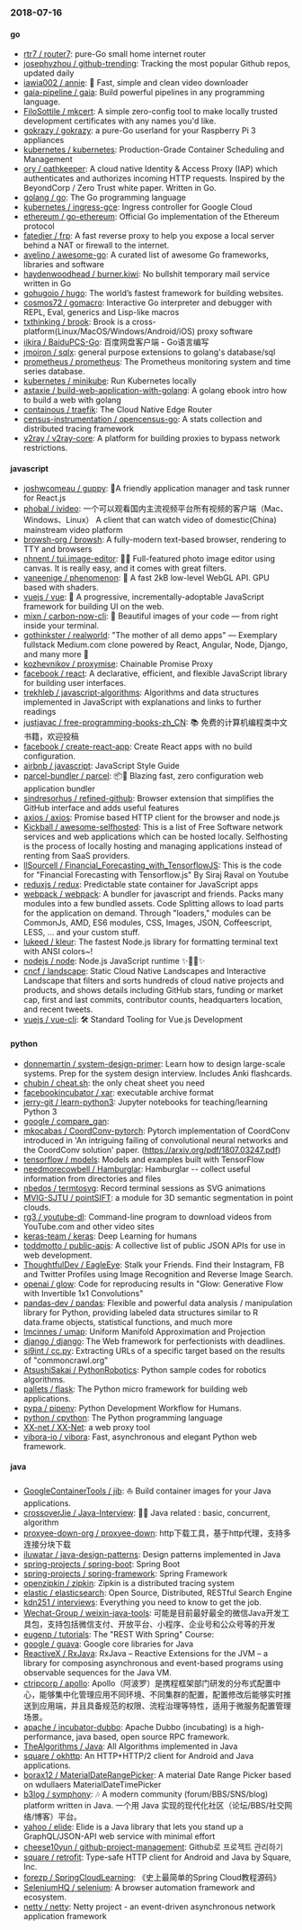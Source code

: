 ### 2018-07-16

#### go
* [rtr7 / router7](https://github.com/rtr7/router7): pure-Go small home internet router
* [josephyzhou / github-trending](https://github.com/josephyzhou/github-trending): Tracking the most popular Github repos, updated daily
* [iawia002 / annie](https://github.com/iawia002/annie): 👾 Fast, simple and clean video downloader
* [gaia-pipeline / gaia](https://github.com/gaia-pipeline/gaia): Build powerful pipelines in any programming language.
* [FiloSottile / mkcert](https://github.com/FiloSottile/mkcert): A simple zero-config tool to make locally trusted development certificates with any names you'd like.
* [gokrazy / gokrazy](https://github.com/gokrazy/gokrazy): a pure-Go userland for your Raspberry Pi 3 appliances
* [kubernetes / kubernetes](https://github.com/kubernetes/kubernetes): Production-Grade Container Scheduling and Management
* [ory / oathkeeper](https://github.com/ory/oathkeeper): A cloud native Identity & Access Proxy (IAP) which authenticates and authorizes incoming HTTP requests. Inspired by the BeyondCorp / Zero Trust white paper. Written in Go.
* [golang / go](https://github.com/golang/go): The Go programming language
* [kubernetes / ingress-gce](https://github.com/kubernetes/ingress-gce): Ingress controller for Google Cloud
* [ethereum / go-ethereum](https://github.com/ethereum/go-ethereum): Official Go implementation of the Ethereum protocol
* [fatedier / frp](https://github.com/fatedier/frp): A fast reverse proxy to help you expose a local server behind a NAT or firewall to the internet.
* [avelino / awesome-go](https://github.com/avelino/awesome-go): A curated list of awesome Go frameworks, libraries and software
* [haydenwoodhead / burner.kiwi](https://github.com/haydenwoodhead/burner.kiwi): No bullshit temporary mail service written in Go
* [gohugoio / hugo](https://github.com/gohugoio/hugo): The world’s fastest framework for building websites.
* [cosmos72 / gomacro](https://github.com/cosmos72/gomacro): Interactive Go interpreter and debugger with REPL, Eval, generics and Lisp-like macros
* [txthinking / brook](https://github.com/txthinking/brook): Brook is a cross-platform(Linux/MacOS/Windows/Android/iOS) proxy software
* [iikira / BaiduPCS-Go](https://github.com/iikira/BaiduPCS-Go): 百度网盘客户端 - Go语言编写
* [jmoiron / sqlx](https://github.com/jmoiron/sqlx): general purpose extensions to golang's database/sql
* [prometheus / prometheus](https://github.com/prometheus/prometheus): The Prometheus monitoring system and time series database.
* [kubernetes / minikube](https://github.com/kubernetes/minikube): Run Kubernetes locally
* [astaxie / build-web-application-with-golang](https://github.com/astaxie/build-web-application-with-golang): A golang ebook intro how to build a web with golang
* [containous / traefik](https://github.com/containous/traefik): The Cloud Native Edge Router
* [census-instrumentation / opencensus-go](https://github.com/census-instrumentation/opencensus-go): A stats collection and distributed tracing framework
* [v2ray / v2ray-core](https://github.com/v2ray/v2ray-core): A platform for building proxies to bypass network restrictions.

#### javascript
* [joshwcomeau / guppy](https://github.com/joshwcomeau/guppy): 🐠A friendly application manager and task runner for React.js
* [phobal / ivideo](https://github.com/phobal/ivideo): 一个可以观看国内主流视频平台所有视频的客户端（Mac、Windows、Linux） A client that can watch video of domestic(China) mainstream video platform
* [browsh-org / browsh](https://github.com/browsh-org/browsh): A fully-modern text-based browser, rendering to TTY and browsers
* [nhnent / tui.image-editor](https://github.com/nhnent/tui.image-editor): 🍞🎨 Full-featured photo image editor using canvas. It is really easy, and it comes with great filters.
* [vaneenige / phenomenon](https://github.com/vaneenige/phenomenon): 🦄 A fast 2kB low-level WebGL API. GPU based with shaders.
* [vuejs / vue](https://github.com/vuejs/vue): 🖖 A progressive, incrementally-adoptable JavaScript framework for building UI on the web.
* [mixn / carbon-now-cli](https://github.com/mixn/carbon-now-cli): 🎨 Beautiful images of your code — from right inside your terminal.
* [gothinkster / realworld](https://github.com/gothinkster/realworld): "The mother of all demo apps" — Exemplary fullstack Medium.com clone powered by React, Angular, Node, Django, and many more 🏅
* [kozhevnikov / proxymise](https://github.com/kozhevnikov/proxymise): Chainable Promise Proxy
* [facebook / react](https://github.com/facebook/react): A declarative, efficient, and flexible JavaScript library for building user interfaces.
* [trekhleb / javascript-algorithms](https://github.com/trekhleb/javascript-algorithms): Algorithms and data structures implemented in JavaScript with explanations and links to further readings
* [justjavac / free-programming-books-zh_CN](https://github.com/justjavac/free-programming-books-zh_CN): 📚 免费的计算机编程类中文书籍，欢迎投稿
* [facebook / create-react-app](https://github.com/facebook/create-react-app): Create React apps with no build configuration.
* [airbnb / javascript](https://github.com/airbnb/javascript): JavaScript Style Guide
* [parcel-bundler / parcel](https://github.com/parcel-bundler/parcel): 📦🚀 Blazing fast, zero configuration web application bundler
* [sindresorhus / refined-github](https://github.com/sindresorhus/refined-github): Browser extension that simplifies the GitHub interface and adds useful features
* [axios / axios](https://github.com/axios/axios): Promise based HTTP client for the browser and node.js
* [Kickball / awesome-selfhosted](https://github.com/Kickball/awesome-selfhosted): This is a list of Free Software network services and web applications which can be hosted locally. Selfhosting is the process of locally hosting and managing applications instead of renting from SaaS providers.
* [llSourcell / Financial_Forecasting_with_TensorflowJS](https://github.com/llSourcell/Financial_Forecasting_with_TensorflowJS): This is the code for "Financial Forecasting with Tensorflow.js" By Siraj Raval on Youtube
* [reduxjs / redux](https://github.com/reduxjs/redux): Predictable state container for JavaScript apps
* [webpack / webpack](https://github.com/webpack/webpack): A bundler for javascript and friends. Packs many modules into a few bundled assets. Code Splitting allows to load parts for the application on demand. Through "loaders," modules can be CommonJs, AMD, ES6 modules, CSS, Images, JSON, Coffeescript, LESS, ... and your custom stuff.
* [lukeed / kleur](https://github.com/lukeed/kleur): The fastest Node.js library for formatting terminal text with ANSI colors~!
* [nodejs / node](https://github.com/nodejs/node): Node.js JavaScript runtime ✨🐢🚀✨
* [cncf / landscape](https://github.com/cncf/landscape): Static Cloud Native Landscapes and Interactive Landscape that filters and sorts hundreds of cloud native projects and products, and shows details including GitHub stars, funding or market cap, first and last commits, contributor counts, headquarters location, and recent tweets.
* [vuejs / vue-cli](https://github.com/vuejs/vue-cli): 🛠️ Standard Tooling for Vue.js Development

#### python
* [donnemartin / system-design-primer](https://github.com/donnemartin/system-design-primer): Learn how to design large-scale systems. Prep for the system design interview. Includes Anki flashcards.
* [chubin / cheat.sh](https://github.com/chubin/cheat.sh): the only cheat sheet you need
* [facebookincubator / xar](https://github.com/facebookincubator/xar): executable archive format
* [jerry-git / learn-python3](https://github.com/jerry-git/learn-python3): Jupyter notebooks for teaching/learning Python 3
* [google / compare_gan](https://github.com/google/compare_gan): 
* [mkocabas / CoordConv-pytorch](https://github.com/mkocabas/CoordConv-pytorch): Pytorch implementation of CoordConv introduced in 'An intriguing failing of convolutional neural networks and the CoordConv solution' paper. (https://arxiv.org/pdf/1807.03247.pdf)
* [tensorflow / models](https://github.com/tensorflow/models): Models and examples built with TensorFlow
* [needmorecowbell / Hamburglar](https://github.com/needmorecowbell/Hamburglar): Hamburglar -- collect useful information from directories and files
* [nbedos / termtosvg](https://github.com/nbedos/termtosvg): Record terminal sessions as SVG animations
* [MVIG-SJTU / pointSIFT](https://github.com/MVIG-SJTU/pointSIFT): a module for 3D semantic segmentation in point clouds.
* [rg3 / youtube-dl](https://github.com/rg3/youtube-dl): Command-line program to download videos from YouTube.com and other video sites
* [keras-team / keras](https://github.com/keras-team/keras): Deep Learning for humans
* [toddmotto / public-apis](https://github.com/toddmotto/public-apis): A collective list of public JSON APIs for use in web development.
* [ThoughtfulDev / EagleEye](https://github.com/ThoughtfulDev/EagleEye): Stalk your Friends. Find their Instagram, FB and Twitter Profiles using Image Recognition and Reverse Image Search.
* [openai / glow](https://github.com/openai/glow): Code for reproducing results in "Glow: Generative Flow with Invertible 1x1 Convolutions"
* [pandas-dev / pandas](https://github.com/pandas-dev/pandas): Flexible and powerful data analysis / manipulation library for Python, providing labeled data structures similar to R data.frame objects, statistical functions, and much more
* [lmcinnes / umap](https://github.com/lmcinnes/umap): Uniform Manifold Approximation and Projection
* [django / django](https://github.com/django/django): The Web framework for perfectionists with deadlines.
* [si9int / cc.py](https://github.com/si9int/cc.py): Extracting URLs of a specific target based on the results of "commoncrawl.org"
* [AtsushiSakai / PythonRobotics](https://github.com/AtsushiSakai/PythonRobotics): Python sample codes for robotics algorithms.
* [pallets / flask](https://github.com/pallets/flask): The Python micro framework for building web applications.
* [pypa / pipenv](https://github.com/pypa/pipenv): Python Development Workflow for Humans.
* [python / cpython](https://github.com/python/cpython): The Python programming language
* [XX-net / XX-Net](https://github.com/XX-net/XX-Net): a web proxy tool
* [vibora-io / vibora](https://github.com/vibora-io/vibora): Fast, asynchronous and elegant Python web framework.

#### java
* [GoogleContainerTools / jib](https://github.com/GoogleContainerTools/jib): ⛵️ Build container images for your Java applications.
* [crossoverJie / Java-Interview](https://github.com/crossoverJie/Java-Interview): 👨‍🎓 Java related : basic, concurrent, algorithm
* [proxyee-down-org / proxyee-down](https://github.com/proxyee-down-org/proxyee-down): http下载工具，基于http代理，支持多连接分块下载
* [iluwatar / java-design-patterns](https://github.com/iluwatar/java-design-patterns): Design patterns implemented in Java
* [spring-projects / spring-boot](https://github.com/spring-projects/spring-boot): Spring Boot
* [spring-projects / spring-framework](https://github.com/spring-projects/spring-framework): Spring Framework
* [openzipkin / zipkin](https://github.com/openzipkin/zipkin): Zipkin is a distributed tracing system
* [elastic / elasticsearch](https://github.com/elastic/elasticsearch): Open Source, Distributed, RESTful Search Engine
* [kdn251 / interviews](https://github.com/kdn251/interviews): Everything you need to know to get the job.
* [Wechat-Group / weixin-java-tools](https://github.com/Wechat-Group/weixin-java-tools): 可能是目前最好最全的微信Java开发工具包，支持包括微信支付、开放平台、小程序、企业号和公众号等的开发
* [eugenp / tutorials](https://github.com/eugenp/tutorials): The "REST With Spring" Course:
* [google / guava](https://github.com/google/guava): Google core libraries for Java
* [ReactiveX / RxJava](https://github.com/ReactiveX/RxJava): RxJava – Reactive Extensions for the JVM – a library for composing asynchronous and event-based programs using observable sequences for the Java VM.
* [ctripcorp / apollo](https://github.com/ctripcorp/apollo): Apollo（阿波罗）是携程框架部门研发的分布式配置中心，能够集中化管理应用不同环境、不同集群的配置，配置修改后能够实时推送到应用端，并且具备规范的权限、流程治理等特性，适用于微服务配置管理场景。
* [apache / incubator-dubbo](https://github.com/apache/incubator-dubbo): Apache Dubbo (incubating) is a high-performance, java based, open source RPC framework.
* [TheAlgorithms / Java](https://github.com/TheAlgorithms/Java): All Algorithms implemented in Java
* [square / okhttp](https://github.com/square/okhttp): An HTTP+HTTP/2 client for Android and Java applications.
* [borax12 / MaterialDateRangePicker](https://github.com/borax12/MaterialDateRangePicker): A material Date Range Picker based on wdullaers MaterialDateTimePicker
* [b3log / symphony](https://github.com/b3log/symphony): 🎶 A modern community (forum/BBS/SNS/blog) platform written in Java. 一个用 Java 实现的现代化社区（论坛/BBS/社交网络/博客）平台。
* [yahoo / elide](https://github.com/yahoo/elide): Elide is a Java library that lets you stand up a GraphQL/JSON-API web service with minimal effort
* [cheese10yun / github-project-management](https://github.com/cheese10yun/github-project-management): Github로 프로젝트 관리하기
* [square / retrofit](https://github.com/square/retrofit): Type-safe HTTP client for Android and Java by Square, Inc.
* [forezp / SpringCloudLearning](https://github.com/forezp/SpringCloudLearning): 《史上最简单的Spring Cloud教程源码》
* [SeleniumHQ / selenium](https://github.com/SeleniumHQ/selenium): A browser automation framework and ecosystem.
* [netty / netty](https://github.com/netty/netty): Netty project - an event-driven asynchronous network application framework
